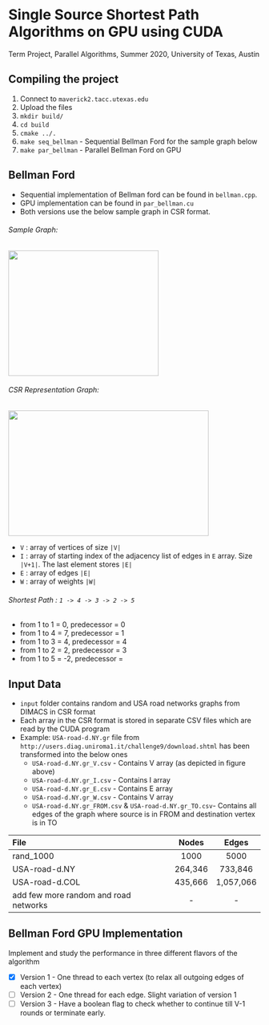 # Single Source Shortest Path Algorithms on GPU using CUDA
Term Project, Parallel Algorithms, Summer 2020, University of Texas, Austin

## Compiling the project

1. Connect to `maverick2.tacc.utexas.edu`
2. Upload the files
3. `mkdir build/`
4. `cd build`
5. `cmake ../.`
6. `make seq_bellman` - Sequential Bellman Ford for the sample graph below
7. `make par_bellman` - Parallel Bellman Ford on GPU 

## Bellman Ford
* Sequential implementation of Bellman ford can be found in `bellman.cpp`. 
* GPU implementation can be found in `par_bellman.cu`
* Both versions use the below sample graph in CSR format.

###### Sample Graph:
<div>
<img src="https://user-images.githubusercontent.com/48846576/89080545-cb4dba00-d34e-11ea-8dbd-6e7f4b897bb5.png" height="250" width="300"/>
</div>

###### CSR Representation Graph:
<div>
<img src="https://user-images.githubusercontent.com/48846576/89236974-ac9e2c00-d5b7-11ea-9996-dca858eb0535.jpg" height="250" width="400"/>
</div>

- `V` : array of vertices of size `|V|`
- `I` : array of starting index of the adjacency list of edges in `E` array. Size `|V+1|`. The last element stores `|E|`
- `E` : array of edges `|E|`
- `W` : array of weights `|W|`
 
###### Shortest Path : `1 -> 4 -> 3 -> 2 -> 5`
- from 1 to 1 = 0, predecessor = 0
- from 1 to 4 = 7, predecessor = 1
- from 1 to 3 = 4, predecessor = 4
- from 1 to 2 = 2, predecessor = 3
- from 1 to 5 = -2, predecessor = 

## Input Data

- `input` folder contains random and USA road networks graphs from DIMACS in CSR format
- Each array in the CSR format is stored in separate CSV files which are read by the CUDA program
- Example: `USA-road-d.NY.gr` file from `http://users.diag.uniroma1.it/challenge9/download.shtml` has been transformed into the below ones
    - `USA-road-d.NY.gr_V.csv` - Contains V array (as depicted in figure above)
    - `USA-road-d.NY.gr_I.csv` - Contains I array
    - `USA-road-d.NY.gr_E.csv` - Contains E array
    - `USA-road-d.NY.gr_W.csv` - Contains V array
    - `USA-road-d.NY.gr_FROM.csv` & `USA-road-d.NY.gr_TO.csv`- Contains all edges of the graph where source is in FROM and destination vertex is in TO
    
| File | Nodes | Edges |
| :---         |     :---:      |        :---: |
| rand_1000   | 1000     | 5000    |
| USA-road-d.NY     |  264,346       |  733,846     |
| USA-road-d.COL     |  435,666       |  1,057,066     |
| add few more random and road networks     |  -       |  -     |
    
## Bellman Ford GPU Implementation
Implement and study the performance in three different flavors of the algorithm
- [x] Version 1 - One thread to each vertex (to relax all outgoing edges of each vertex)
- [ ] Version 2 - One thread for each edge. Slight variation of version 1
- [ ] Version 3 - Have a boolean flag to check whether to continue till V-1 rounds or terminate early.
